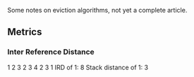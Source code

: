 Some notes on eviction algorithms, not yet a complete article.

## Metrics

### Inter Reference Distance

1 2 3 2 3 4 2 3 1
IRD of 1: 8
Stack distance of 1: 3
